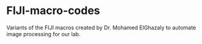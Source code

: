 # FIJI-macro-codes
Variants of the FIJI macros created by Dr. Mohamed ElGhazaly to automate image processing for our lab.
